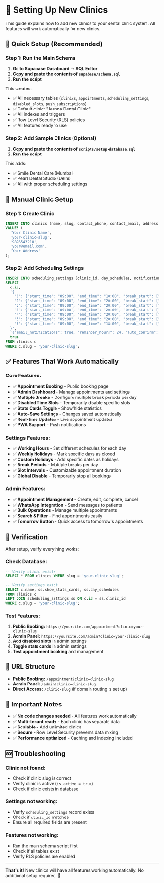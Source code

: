 # 🦷 Setting Up New Clinics

This guide explains how to add new clinics to your dental clinic system. All features will work automatically for new clinics.

## 🚀 **Quick Setup (Recommended)**

### **Step 1: Run the Main Schema**
1. **Go to Supabase Dashboard** → **SQL Editor**
2. **Copy and paste the contents of `supabase/schema.sql`**
3. **Run the script**

This creates:
- ✅ All necessary tables (`clinics`, `appointments`, `scheduling_settings`, `disabled_slots`, `push_subscriptions`)
- ✅ Default clinic: "Jeshna Dental Clinic"
- ✅ All indexes and triggers
- ✅ Row Level Security (RLS) policies
- ✅ All features ready to use

### **Step 2: Add Sample Clinics (Optional)**
1. **Copy and paste the contents of `scripts/setup-database.sql`**
2. **Run the script**

This adds:
- ✅ Smile Dental Care (Mumbai)
- ✅ Pearl Dental Studio (Delhi)
- ✅ All with proper scheduling settings

## 🎯 **Manual Clinic Setup**

### **Step 1: Create Clinic**
```sql
INSERT INTO clinics (name, slug, contact_phone, contact_email, address) 
VALUES (
  'Your Clinic Name',
  'your-clinic-slug',
  '9876543210',
  'your@email.com',
  'Your Address'
);
```

### **Step 2: Add Scheduling Settings**
```sql
INSERT INTO scheduling_settings (clinic_id, day_schedules, notification_settings, show_stats_cards) 
SELECT 
  c.id,
  '{
    "0": {"start_time": "09:00", "end_time": "18:00", "break_start": ["13:00"], "break_end": ["14:00"], "slot_interval_minutes": 30, "enabled": false},
    "1": {"start_time": "09:00", "end_time": "20:00", "break_start": ["13:00"], "break_end": ["14:00"], "slot_interval_minutes": 30, "enabled": true},
    "2": {"start_time": "09:00", "end_time": "20:00", "break_start": ["13:00"], "break_end": ["14:00"], "slot_interval_minutes": 30, "enabled": true},
    "3": {"start_time": "09:00", "end_time": "20:00", "break_start": ["13:00"], "break_end": ["14:00"], "slot_interval_minutes": 30, "enabled": true},
    "4": {"start_time": "09:00", "end_time": "20:00", "break_start": ["13:00"], "break_end": ["14:00"], "slot_interval_minutes": 30, "enabled": true},
    "5": {"start_time": "09:00", "end_time": "20:00", "break_start": ["13:00"], "break_end": ["14:00"], "slot_interval_minutes": 30, "enabled": true},
    "6": {"start_time": "09:00", "end_time": "18:00", "break_start": ["13:00"], "break_end": ["14:00"], "slot_interval_minutes": 30, "enabled": false}
  }',
  '{"email_notifications": true, "reminder_hours": 24, "auto_confirm": true}',
  true
FROM clinics c 
WHERE c.slug = 'your-clinic-slug';
```

## ✅ **Features That Work Automatically**

### **Core Features:**
- ✅ **Appointment Booking** - Public booking page
- ✅ **Admin Dashboard** - Manage appointments and settings
- ✅ **Multiple Breaks** - Configure multiple break periods per day
- ✅ **Disabled Time Slots** - Temporarily disable specific slots
- ✅ **Stats Cards Toggle** - Show/hide statistics
- ✅ **Auto-Save Settings** - Changes saved automatically
- ✅ **Real-time Updates** - Live appointment updates
- ✅ **PWA Support** - Push notifications

### **Settings Features:**
- ✅ **Working Hours** - Set different schedules for each day
- ✅ **Weekly Holidays** - Mark specific days as closed
- ✅ **Custom Holidays** - Add specific dates as holidays
- ✅ **Break Periods** - Multiple breaks per day
- ✅ **Slot Intervals** - Customizable appointment duration
- ✅ **Global Disable** - Temporarily stop all bookings

### **Admin Features:**
- ✅ **Appointment Management** - Create, edit, complete, cancel
- ✅ **WhatsApp Integration** - Send messages to patients
- ✅ **Bulk Operations** - Manage multiple appointments
- ✅ **Search & Filter** - Find appointments easily
- ✅ **Tomorrow Button** - Quick access to tomorrow's appointments

## 🔧 **Verification**

After setup, verify everything works:

### **Check Database:**
```sql
-- Verify clinic exists
SELECT * FROM clinics WHERE slug = 'your-clinic-slug';

-- Verify settings exist
SELECT c.name, ss.show_stats_cards, ss.day_schedules 
FROM clinics c 
LEFT JOIN scheduling_settings ss ON c.id = ss.clinic_id 
WHERE c.slug = 'your-clinic-slug';
```

### **Test Features:**
1. **Public Booking:** `https://yoursite.com/appointment?clinic=your-clinic-slug`
2. **Admin Panel:** `https://yoursite.com/admin?clinic=your-clinic-slug`
3. **Add disabled slots** in admin settings
4. **Toggle stats cards** in admin settings
5. **Test appointment booking** and management

## 🎯 **URL Structure**

- **Public Booking:** `/appointment?clinic=clinic-slug`
- **Admin Panel:** `/admin?clinic=clinic-slug`
- **Direct Access:** `/clinic-slug` (if domain routing is set up)

## 🚨 **Important Notes**

- ✅ **No code changes needed** - All features work automatically
- ✅ **Multi-tenant ready** - Each clinic has separate data
- ✅ **Scalable** - Add unlimited clinics
- ✅ **Secure** - Row Level Security prevents data mixing
- ✅ **Performance optimized** - Caching and indexing included

## 🆘 **Troubleshooting**

### **Clinic not found:**
- Check if clinic slug is correct
- Verify clinic is active (`is_active = true`)
- Check if clinic exists in database

### **Settings not working:**
- Verify `scheduling_settings` record exists
- Check if `clinic_id` matches
- Ensure all required fields are present

### **Features not working:**
- Run the main schema script first
- Check if all tables exist
- Verify RLS policies are enabled

---

**That's it!** New clinics will have all features working automatically. No additional setup required. 🎉
